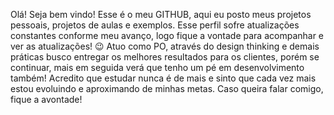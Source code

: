 Olá! Seja bem vindo! Esse é o meu GITHUB, aqui eu posto meus projetos pessoais, projetos de aulas e exemplos. Esse perfil sofre atualizações constantes conforme meu avanço, logo fique a vontade para acompanhar e ver as atualizações! 😉
Atuo como PO, através do design thinking e demais práticas busco entregar os melhores resultados para os clientes, porém se continuar, mais em seguida verá que tenho um pé em desenvolvimento também!
Acredito que estudar nunca é de mais e sinto que cada vez mais estou evoluindo e aproximando de minhas metas.
Caso queira falar comigo, fique a avontade! 

<!---
AdrianBerrs/AdrianBerrs is a ✨ special ✨ repository because its `README.md` (this file) appears on your GitHub profile.
You can click the Preview link to take a look at your changes.
--->
